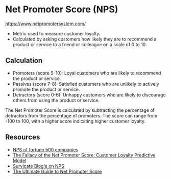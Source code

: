 # Net Promoter Score (NPS)



https://www.netpromotersystem.com/

- Metric used to measure customer loyalty.
- Calculated by asking customers how likely they are to recommend a product or service to a friend or colleague on a scale of 0 to 10.

## Calculation

- Promoters (score 9-10): Loyal customers who are likely to recommend the product or service.
- Passives (score 7-8): Satisfied customers who are unlikely to actively promote the product or service.
- Detractors (score 0-6): Unhappy customers who are likely to discourage others from using the product or service.

The Net Promoter Score is calculated by subtracting the percentage of detractors from the percentage of promoters. The score can range from -100 to 100, with a higher score indicating higher customer loyalty.

## Resources

- [NPS of fortune 500 companies](https://web.archive.org/web/20240104003505/https://customer.guru/net-promoter-score/fortune-500)
- [The Fallacy of the Net Promoter Score: Customer Loyalty Predictive Model](https://cambridgeservicealliance.eng.cam.ac.uk/system/files/documents/2016OctoberPaper_FallacyoftheNetPromoterScore.pdf)
- [Survicate Blog's on NPS](https://survicate.com/blog/)
- [The Ultimate Guide to Net Promoter Score](https://www.surveysensum.com/customer-experience/net-promoter-score?utm_source=reddit&utm_medium=page&utm_campaign=backlink)